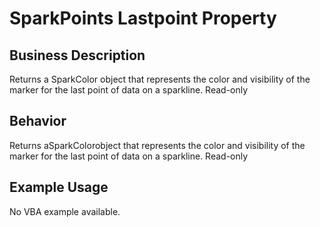 # SparkPoints Lastpoint Property

## Business Description
Returns a SparkColor object that represents the color and visibility of the marker for the last point of data on a sparkline. Read-only

## Behavior
Returns aSparkColorobject that represents the color and visibility of the marker for the last point of data on a sparkline. Read-only

## Example Usage
No VBA example available.